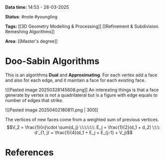 **Data time:** 14:53 - 28-03-2025

**Status**: #note #youngling 

**Tags:** [[3D Geometry Modelling & Processing]] [[Refinement & Subdivision. Remeshing Algorithms]]

**Area**: [[Master's degree]]
# Doo-Sabin Algorithms

This is an algorithms **Dual** and **Approximating**. For each vertex add a face and also for each edge, and it maintain a face for each existing face.

![[Pasted image 20250328145608.png]]
An interesting things is that a face generate by vertex is not a quadrilateral but is a figure with edge equals to number of edges that strike. 

![[Pasted image 20250402180811.png | 300]]

The vertices of new faces come from a weighted sum of previous vertices.
$$V_2 = \frac{1}{n}\cdot \sum{d_j} \:\:\:\:\:\: E_j = \frac{1}{2}(d_1 + d_2) \:\:\: d'_{1, j} = \frac{1}{4}(d_1 + E_j + E_{j-1} + V_j)$$
# References